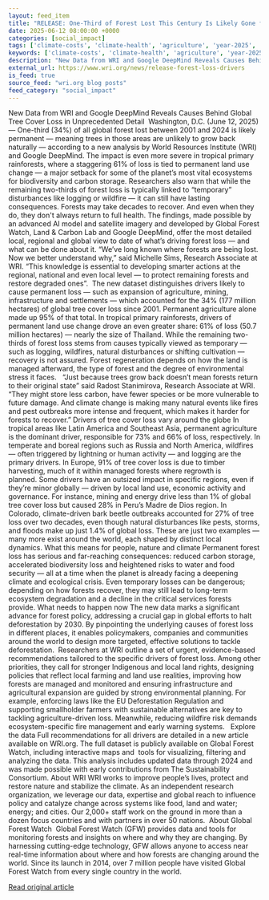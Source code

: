 ```yaml
---
layout: feed_item
title: "RELEASE: One-Third of Forest Lost This Century Is Likely Gone for Good — and Remaining Loss Carries Lasting Consequences, New Analysis Warns"
date: 2025-06-12 08:00:00 +0000
categories: [social_impact]
tags: ['climate-costs', 'climate-health', 'agriculture', 'year-2025', 'extreme-weather', 'flooding', 'urgent', 'food-security', 'economic-impacts', 'public-health']
keywords: ['climate-costs', 'climate-health', 'agriculture', 'year-2025', 'forest', 'extreme-weather', 'third', 'release']
description: "New Data from WRI and Google DeepMind Reveals Causes Behind Global Tree Cover Loss in Unprecedented Detail&nbsp;&nbsp;Washington, D"
external_url: https://www.wri.org/news/release-forest-loss-drivers
is_feed: true
source_feed: "wri.org blog posts"
feed_category: "social_impact"
---
```


New Data from WRI and Google DeepMind Reveals Causes Behind Global Tree Cover Loss in Unprecedented Detail&nbsp;&nbsp;Washington, D.C. (June 12, 2025) — One-third (34%) of all global forest lost between 2001 and 2024 is likely permanent — meaning trees in those areas are unlikely to grow back naturally — according to a new analysis by World Resources Institute (WRI) and Google DeepMind. The impact is even more severe in tropical primary rainforests, where a staggering 61% of loss is tied to permanent land use change — a major setback for some of the planet’s most vital ecosystems for biodiversity and carbon storage.&nbsp;Researchers also warn that while the remaining two-thirds of forest loss is typically linked to “temporary” disturbances like logging or wildfire — it can still have lasting consequences. Forests may take decades to recover. And even when they do, they don't always return to full health.&nbsp;The findings, made possible by an advanced AI model and satellite imagery and developed by Global Forest Watch, Land &amp; Carbon Lab and Google DeepMind, offer the most detailed local, regional and global view to date of what’s driving forest loss — and what can be done about it.&nbsp;“We’ve long known where forests are being lost. Now we better understand why,” said Michelle Sims, Research Associate at WRI. “This knowledge is essential to developing smarter actions at the regional, national and even local level — to protect remaining forests and restore degraded ones”.&nbsp;&nbsp;The new dataset distinguishes drivers likely to cause permanent loss — such as expansion of agriculture, mining, infrastructure and settlements — which accounted for the 34% (177 million hectares) of global tree cover loss since 2001. Permanent agriculture alone made up 95% of that total. In tropical primary rainforests, drivers of permanent land use change drove an even greater share: 61% of loss (50.7 million hectares) — nearly the size of Thailand.&nbsp;While the remaining two-thirds of forest loss stems from causes typically viewed as temporary — such as logging, wildfires, natural disturbances or shifting cultivation — recovery is not assured. Forest regeneration depends on how the land is managed afterward, the type of forest and the degree of environmental stress it faces.&nbsp;&nbsp;&nbsp;“Just because trees grow back doesn’t mean forests return to their original state” said Radost Stanimirova, Research Associate at WRI. “They might store less carbon, have fewer species or be more vulnerable to future damage. And climate change is making many natural events like fires and pest outbreaks more intense and frequent, which makes it harder for forests to recover.”&nbsp;Drivers of tree cover loss vary around the globe&nbsp;In tropical areas like Latin America and Southeast Asia, permanent agriculture is the dominant driver, responsible for 73% and 66% of loss, respectively. In temperate and boreal regions such as Russia and North America, wildfires — often triggered by lightning or human activity — and logging are the primary drivers. In Europe, 91% of tree cover loss is due to timber harvesting, much of it within managed forests where regrowth is planned.&nbsp;Some drivers have an outsized impact in specific regions, even if they’re minor globally — driven by local land use, economic activity and governance. For instance, mining and energy drive less than 1% of global tree cover loss but caused 28% in Peru’s Madre de Dios region. In Colorado, climate-driven bark beetle outbreaks accounted for 27% of tree loss over two decades, even though natural disturbances like pests, storms, and floods make up just 1.4% of global loss. These are just two examples — many more exist around the world, each shaped by distinct local dynamics.&nbsp;What this means for people, nature and climate&nbsp;Permanent forest loss has serious and far-reaching consequences: reduced carbon storage, accelerated biodiversity loss and heightened risks to water and food security — all at a time when the planet is already facing a deepening climate and ecological crisis. Even temporary losses can be dangerous; depending on how forests recover, they may still lead to long-term ecosystem degradation and a decline in the critical services forests provide.&nbsp;What needs to happen now&nbsp;The new data marks a significant advance for forest policy, addressing a crucial gap in global efforts to halt deforestation by 2030. By pinpointing the underlying causes of forest loss in different places, it enables policymakers, companies and communities around the world to&nbsp;design more targeted, effective solutions to tackle deforestation.&nbsp;&nbsp;Researchers at WRI outline a set of urgent, evidence-based recommendations tailored to the specific drivers of forest loss. Among other priorities, they call for stronger Indigenous and local land rights, designing policies that reflect local farming and land use realities, improving how forests are managed and monitored and ensuring infrastructure and agricultural expansion are guided by strong environmental planning.&nbsp;For example, enforcing laws like the EU Deforestation Regulation and supporting smallholder farmers with sustainable alternatives are key to tackling agriculture-driven loss. Meanwhile, reducing wildfire risk demands ecosystem-specific fire management and early warning systems.&nbsp;&nbsp;&nbsp;Explore the data&nbsp;Full recommendations for all drivers are detailed in a new article available on WRI.org. The full dataset is publicly available on&nbsp;Global Forest Watch, including interactive maps and&nbsp; tools for visualizing, filtering and analyzing the data. This analysis includes updated data through 2024 and was made possible with early contributions from The Sustainability Consortium.&nbsp;About WRI&nbsp;WRI works to improve people’s lives, protect and restore nature and stabilize the climate. As an independent research organization, we leverage our data, expertise and global reach to influence policy and catalyze change across systems like food, land and water; energy; and cities. Our 2,000+ staff work on the ground in more than a dozen focus countries and with partners in over 50 nations. &nbsp;About Global Forest Watch &nbsp;Global Forest Watch (GFW) provides data and tools for monitoring forests and insights on where and why they are changing. By harnessing cutting-edge technology, GFW allows anyone to access near real-time information about where and how forests are changing around the world. Since its launch in 2014, over 7 million people have visited Global Forest Watch from every single country in the world. &nbsp;

[Read original article](https://www.wri.org/news/release-forest-loss-drivers)
